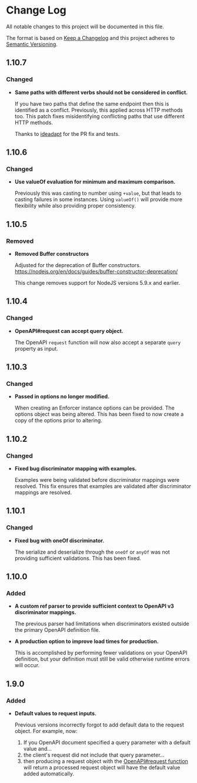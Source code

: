 # Change Log
All notable changes to this project will be documented in this file.

The format is based on [Keep a Changelog](http://keepachangelog.com/)
and this project adheres to [Semantic Versioning](http://semver.org/).

## 1.10.7

### Changed

- **Same paths with different verbs should not be considered in conflict.**

    If you have two paths that define the same endpoint then this is identified as a conflict. Previously, this applied across HTTP methods too. This patch fixes misidentifying conflicting paths that use different HTTP methods.
    
    Thanks to [ideadapt](https://github.com/ideadapt) for the PR fix and tests.

## 1.10.6

### Changed

- **Use valueOf evaluation for minimum and maximum comparison.**

    Previously this was casting to number using `+value`, but that leads to casting failures in some instances. Using `valueOf()` will provide more flexibility while also providing proper consistency.

## 1.10.5

### Removed

- **Removed Buffer constructors**

   Adjusted for the deprecation of Buffer constructors. https://nodejs.org/en/docs/guides/buffer-constructor-deprecation/
   
   This change removes support for NodeJS versions 5.9.x and earlier.

## 1.10.4

### Changed

- **OpenAPI#request can accept query object.**

    The OpenAPI `request` function will now also accept a separate `query` property as input.

## 1.10.3

### Changed

- **Passed in options no longer modified.**

    When creating an Enforcer instance options can be provided. The options object was being altered. This has been fixed to now create a copy of the options prior to altering.

## 1.10.2

### Changed

- **Fixed bug discriminator mapping with examples.**

    Examples were being validated before discriminator mappings were resolved. This fix ensures that examples are validated after discriminator mappings are resolved.

## 1.10.1

### Changed

- **Fixed bug with oneOf discriminator.**

    The serialize and deserialize through the `oneOf` or `anyOf` was not providing sufficient validations. This has been fixed.

## 1.10.0

### Added

- **A custom ref parser to provide sufficient context to OpenAPI v3 discriminator mappings.**

    The previous parser had limitations when discriminators existed outside the primary OpenAPI definition file.
    
- **A production option to improve load times for production.**

    This is accomplished by performing fewer validations on your OpenAPI definition, but your definition must still be valid otherwise runtime errors will occur.
    
## 1.9.0

### Added

- **Default values to request inputs.**

    Previous versions incorrectly forgot to add default data to the request object. For example, now:
     
     1. If you OpenAPI document specified a query parameter with a default value and...
     2. the client's request did not include that query parameter...
     3. then producing a request object with the [OpenAPI#request function](https://byu-oit.github.io/openapi-enforcer/api/components/openapi#request) will return a processed request object will have the default value added automatically.
